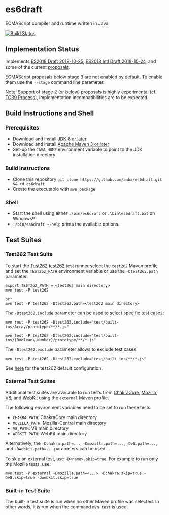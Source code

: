 es6draft
========

ECMAScript compiler and runtime written in Java.

[![Build Status](https://travis-ci.org/anba/es6draft.png?branch=master)](https://travis-ci.org/anba/es6draft)

## Implementation Status ##

Implements [ES2018 Draft 2018-10-25][ecma262], [ES2018 Intl Draft 2018-10-24][ecma402], and some of the current [proposals][proposals].

ECMAScript proposals below stage 3 are not enabled by default. To enable them use the `--stage` command line parameter.

Note: Support of stage 2 (or below) proposals is highly experimental (cf. [TC39 Process][process]), implementation incompatibilities are to be expected.

## Build Instructions and Shell ##

### Prerequisites ###

* Download and install [JDK 8 or later][java]
* Download and install [Apache Maven 3 or later][maven]
* Set-up the `JAVA_HOME` environment variable to point to the JDK installation directory

### Build Instructions ###

* Clone this repository `git clone https://github.com/anba/es6draft.git && cd es6draft`
* Create the executable with `mvn package`

### Shell ###

* Start the shell using either `./bin/es6draft` or `.\bin\es6draft.bat` on Windows&reg;.
* `./bin/es6draft --help` prints the available options.


## Test Suites ##

### Test262 Test Suite ###

To start the [Test262] [test262] test runner select the `test262` Maven profile and set the
`TEST262_PATH` environment variable or use the `-Dtest262.path` parameter.

```
export TEST262_PATH = <test262 main directory>
mvn test -P test262

or:
mvn test -P test262 -Dtest262.path=<test262 main directory>
```

The `-Dtest262.include` parameter can be used to select specific test cases:
```
mvn test -P test262 -Dtest262.include="test/built-ins/Array/prototype/**/*.js"

mvn test -P test262 -Dtest262.include="test/built-ins/{Boolean\,Number}/prototype/**/*.js"
```

The `-Dtest262.exclude` parameter allows to exclude test cases:
```
mvn test -P test262 -Dtest262.exclude="test/built-ins/**/*.js"
```

See [here](src/test/resources/test-configuration.properties) for the test262 default configuration.


### External Test Suites ###

Additional test suites are available to run tests from [ChakraCore][chakra], [Mozilla][mozilla], [V8][v8], and [WebKit][webkit] using the `external` Maven profile.

The following environment variables need to be set to run these tests:
* `CHAKRA_PATH`: ChakraCore main directory
* `MOZILLA_PATH`: Mozilla-Central main directory
* `V8_PATH`: V8 main directory
* `WEBKIT_PATH`: WebKit main directory

Alternatively, the `-Dchakra.path=...`, `-Dmozilla.path=...`, `-Dv8.path=...`, and `-Dwebkit.path=...` parameters can be used.

To skip an external test, use `-D<name>.skip=true`. For example to run only the Mozilla tests, use:
```
mvn test -P external -Dmozilla.path=<...> -Dchakra.skip=true -Dv8.skip=true -Dwebkit.skip=true
```


### Built-in Test Suite ###

The built-in test suite is run when no other Maven profile was selected. In other words, it is run
when the command `mvn test` is used.


[ecma262]: https://tc39.github.io/ecma262/
[ecma402]: https://tc39.github.io/ecma402/
[proposals]: https://github.com/tc39/proposals
[process]: https://tc39.github.io/process-document/
[java]: https://java.sun.com/
[maven]: https://maven.apache.org/download.cgi
[test262]: https://github.com/tc39/test262/
[chakra]: https://github.com/Microsoft/ChakraCore/
[mozilla]: https://github.com/mozilla/gecko-dev/
[v8]: https://github.com/v8/v8/
[webkit]: https://www.webkit.org/building/checkout.html
